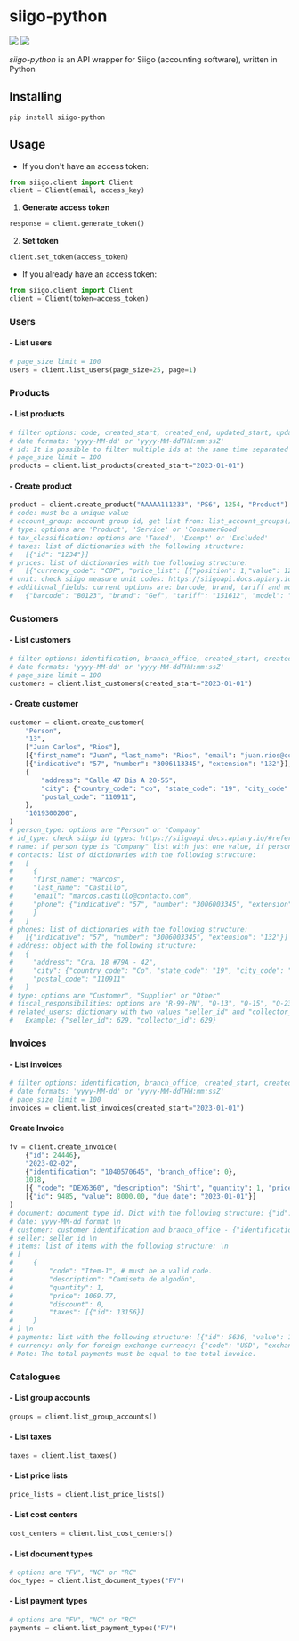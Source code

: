 # siigo-python
![](https://img.shields.io/badge/version-0.1.0-success) ![](https://img.shields.io/badge/Python-3.8%20|%203.9%20|%203.10%20|%203.11-4B8BBE?logo=python&logoColor=white)  

*siigo-python* is an API wrapper for Siigo (accounting software), written in Python

## Installing
```
pip install siigo-python
```
## Usage
* If you don't have an access token:
```python
from siigo.client import Client
client = Client(email, access_key)
```
1. **Generate access token**
```python
response = client.generate_token()
```
2. **Set token**
```python
client.set_token(access_token)
```
* If you already have an access token:
```python
from siigo.client import Client
client = Client(token=access_token)
```
### Users
#### - List users
```python
# page_size limit = 100
users = client.list_users(page_size=25, page=1)
```
### Products
#### - List products
```python
# filter options: code, created_start, created_end, updated_start, updated_end, id, page_size, page
# date formats: 'yyyy-MM-dd' or 'yyyy-MM-ddTHH:mm:ssZ'
# id: It is possible to filter multiple ids at the same time separated by commas.
# page_size limit = 100
products = client.list_products(created_start="2023-01-01")
```
#### - Create product
```python
product = client.create_product("AAAAA111233", "PS6", 1254, "Product")
# code: must be a unique value
# account_group: account group id, get list from: list_account_groups()
# type: options are 'Product', 'Service' or 'ConsumerGood'
# tax_classification: options are 'Taxed', 'Exempt' or 'Excluded'
# taxes: list of dictionaries with the following structure:
#   [{"id": "1234"}]
# prices: list of dictionaries with the following structure:
#   [{"currency_code": "COP", "price_list": [{"position": 1,"value": 12000}]}]
# unit: check siigo measure unit codes: https://siigoapi.docs.apiary.io/#reference/productos/crear-producto/crear-producto
# additional_fields: current options are: barcode, brand, tariff and model. Example:
#   {"barcode": "B0123", "brand": "Gef", "tariff": "151612", "model": "Loiry"}
```
### Customers
#### - List customers
```python
# filter options: identification, branch_office, created_start, created_end, updated_start, updated_end, page_size, page
# date formats: 'yyyy-MM-dd' or 'yyyy-MM-ddTHH:mm:ssZ'
# page_size limit = 100
customers = client.list_customers(created_start="2023-01-01")
```
#### - Create customer
```python
customer = client.create_customer(
    "Person", 
    "13", 
    ["Juan Carlos", "Rios"], 
    [{"first_name": "Juan", "last_name": "Rios", "email": "juan.rios@contact.com",}],
    [{"indicative": "57", "number": "3006113345", "extension": "132"}],
    {
        "address": "Calle 47 Bis A 28-55",
        "city": {"country_code": "co", "state_code": "19", "city_code": "19001"},
        "postal_code": "110911",
    },
    "1019300200",
)
# person_type: options are "Person" or "Company"
# id_type: check siigo id types: https://siigoapi.docs.apiary.io/#reference/clientes/crear-cliente/crear-cliente
# name: if person type is "Company" list with just one value, if person type is "Person" list with two values
# contacts: list of dictionaries with the following structure:
#   [
#     {
#     "first_name": "Marcos",
#     "last_name": "Castillo",
#     "email": "marcos.castillo@contacto.com", 
#     "phone": {"indicative": "57", "number": "3006003345", "extension": "132"}
#     }
#   ]
# phones: list of dictionaries with the following structure:
#   [{"indicative": "57", "number": "3006003345", "extension": "132"}]
# address: object with the following structure:
#   {
#     "address": "Cra. 18 #79A - 42",
#     "city": {"country_code": "Co", "state_code": "19", "city_code": "19001"},
#     "postal_code": "110911"
#   }
# type: options are "Customer", "Supplier" or "Other"
# fiscal_responsibilities: options are "R-99-PN", "O-13", "O-15", "O-23" or "O-47"
# related_users: dictionary with two values "seller_id" and "collector_id"
#   Example: {"seller_id": 629, "collector_id": 629}
```
### Invoices
#### - List invoices
```python
# filter options: identification, branch_office, created_start, created_end, updated_start, updated_end, page_size, page
# date formats: 'yyyy-MM-dd' or 'yyyy-MM-ddTHH:mm:ssZ'
# page_size limit = 100
invoices = client.list_invoices(created_start="2023-01-01")
```
#### Create Invoice
```python
fv = client.create_invoice(
    {"id": 24446},
    "2023-02-02",
    {"identification": "1040570645", "branch_office": 0},
    1018,
    [{ "code": "DEX6360", "description": "Shirt", "quantity": 1, "price": 8000.00, "discount": 0}],
    [{"id": 9485, "value": 8000.00, "due_date": "2023-01-01"}] 
)
# document: document type id. Dict with the following structure: {"id": 24446} \n
# date: yyyy-MM-dd format \n
# customer: customer identification and branch_office - {"identification": "13832081", "branch_office": 0} \n
# seller: seller id \n
# items: list of items with the following structure: \n
# [
#     {
#         "code": "Item-1", # must be a valid code.
#         "description": "Camiseta de algodón",
#         "quantity": 1,
#         "price": 1069.77,
#         "discount": 0,
#         "taxes": [{"id": 13156}]
#     }
# ] \n
# payments: list with the following structure: [{"id": 5636, "value": 1273.03, "due_date": "2021-03-19"}] \n
# currency: only for foreign exchange currency: {"code": "USD", "exchange_rate": 3825.03} \n
# Note: The total payments must be equal to the total invoice.
```
### Catalogues
#### - List group accounts
```python
groups = client.list_group_accounts()
```
#### - List taxes
```python
taxes = client.list_taxes()
```
#### - List price lists
```python
price_lists = client.list_price_lists()
```
#### - List cost centers
```python
cost_centers = client.list_cost_centers()
```
#### - List document types
```python
# options are "FV", "NC" or "RC"
doc_types = client.list_document_types("FV")
```
#### - List payment types
```python
# options are "FV", "NC" or "RC"
payments = client.list_payment_types("FV")
```